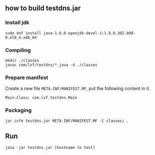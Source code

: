 ## how to build testdns.jar 

### Install jdk 
```shell
sudo dnf install java-1.8.0-openjdk-devel-1:1.8.0.302.b08-0.el8_4.x86_64
```

### Compiling
```shell
mkdir ./classes
javac com/lxf/testdns/*.java -d ./classes
```

### Prepare manifest
Create a new file `META-INF/MANIFEST.MF`, put the following content in it.  
```
Main-Class: com.lxf.testdns.Main
```

### Packaging
```shell
jar cvfm testdns.jar META-INF/MANIFEST.MF -C classes/ .
```


## Run
```shell
java -jar testdns.jar [hostname to test]
```
